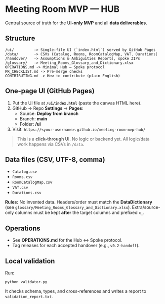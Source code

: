 # Meeting Room MVP — HUB

Central source of truth for the **UI-only MVP** and all **data deliverables**.

## Structure
```
/ui/         -> Single-file UI (`index.html`) served by GitHub Pages
/data/       -> CSVs (Catalog, Rooms, RoomCatalogMap, VAT, Durations)
/handover/   -> Assumptions & Ambiguities Reports, spoke ZIPs
/glossary/   -> Meeting_Rooms_Glossary_and_Dictionary.xlsx
OPERATIONS.md -> Minimal Hub ↔ Spoke protocol
PR_CHECKLIST.md -> Pre-merge checks
CONTRIBUTING.md -> How to contribute (plain English)
```

## One-page UI (GitHub Pages)
1. Put the UI file at **`/ui/index.html`** (paste the canvas HTML here).
2. GitHub → Repo **Settings** → **Pages**:
   - Source: **Deploy from branch**
   - Branch: **main**
   - Folder: **/ui**
3. Visit: `https://<your-username>.github.io/meeting-room-mvp-hub/`

> This is a **click-through UI**. No logic or backend yet. All logic/data work happens via CSVs in `/data`.

## Data files (CSV, UTF-8, comma)
- `Catalog.csv`
- `Rooms.csv`
- `RoomCatalogMap.csv`
- `VAT.csv`
- `Durations.csv`

**Rules:** No invented data. Headers/order must match the **DataDictionary** (see `glossary/Meeting_Rooms_Glossary_and_Dictionary.xlsx`). Extra/source-only columns must be kept **after** the target columns and prefixed `x_`.

## Operations
- See **OPERATIONS.md** for the Hub ↔ Spoke protocol.
- Tag releases for each accepted handover (e.g., `v0.2-handoff`).

## Local validation
Run:
```
python validator.py
```
It checks schema, types, and cross-references and writes a report to `validation_report.txt`.
